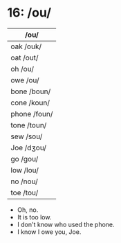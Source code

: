 # 16: /ou/

|/ou/|
|----|
|oak /ouk/|
|oat /out/|
|oh /ou/|
|owe /ou/|
|bone /boun/|
|cone /koun/|
|phone /foun/|
|tone /toun/|
|sew /sou/|
|Joe /dʒou/|
|go /gou/|
|low /lou/|
|no /nou/|
|toe /tou/|

- Oh, no.
- It is too low.
- I don't know who used the phone.
- I know I owe you, Joe.
